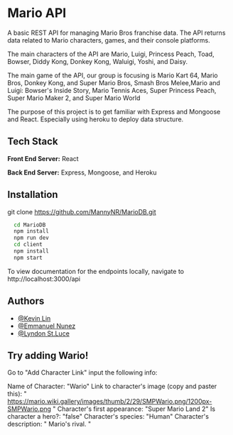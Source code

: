 # Mario API

A basic REST API for managing Mario Bros franchise data. The API returns data related to Mario characters, games, and their console platforms.

The main characters of the API are Mario, Luigi, Princess Peach, Toad, Bowser, Diddy Kong, Donkey Kong, Waluigi, Yoshi, and Daisy.

The main game of the API, our group is focusing is Mario Kart 64, Mario Bros, Donkey Kong, and Super Mario Bros, Smash Bros Melee,Mario and Luigi: Bowser's Inside Story, Mario Tennis Aces, Super Princess Peach, Super Mario Maker 2, and Super Mario World

The purpose of this project is to get familiar with Express and Mongoose and React. Especially using heroku to deploy data structure.

## Tech Stack

**Front End Server:** React

**Back End Server:** Express, Mongoose, and Heroku

## Installation

git clone https://github.com/MannyNR/MarioDB.git

```bash
  cd MarioDB
  npm install
  npm run dev
  cd client
  npm install
  npm start
```

To view documentation for the endpoints locally, navigate to http://localhost:3000/api

## Authors

- [@Kevin Lin](https://github.com/Linkevin1997)
- [@Emmanuel Nunez](https://github.com/MannyNR)
- [@Lyndon St.Luce](https://github.com/LyndonYRB)

## Try adding Wario!

Go to "Add Character Link" input the following info:

Name of Character: "Wario"
Link to character's image (copy and paster this): " https://mario.wiki.gallery/images/thumb/2/29/SMPWario.png/1200px-SMPWario.png "
Character's first appearance: "Super Mario Land 2"
Is character a hero?: "false"
Character's species: "Human"
Character's description: " Mario's rival. "




